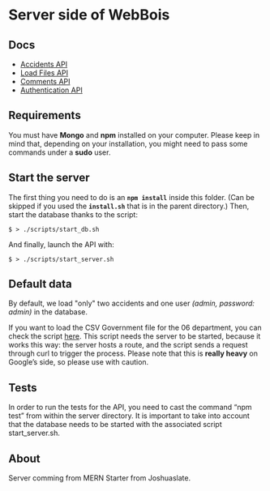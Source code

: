 # Server side of WebBois

## Docs

* [Accidents API](./docs/accidents.md)
* [Load Files API](./docs/load.md)
* [Comments API](./docs/comments.md)
* [Authentication API](./docs/authentication.md)

## Requirements

You must have **Mongo** and **npm** installed on your computer.
Please keep in mind that, depending on your installation, you might need to pass some commands under a **sudo** user.

## Start the server

The first thing you need to do is an **`npm install`** inside this folder.
(Can be skipped if you used the **`install.sh`** that is in the parent directory.)
Then, start the database thanks to the script:

```
$ > ./scripts/start_db.sh
```

And finally, launch the API with:

```
$ > ./scripts/start_server.sh
```

## Default data

By default, we load "only" two accidents and one user _(admin, password: admin)_ in the database.

If you want to load the CSV Government file for the 06 department, you can check the script [here](./scripts/load_csv_06.sh). This script needs the server to be started, because it works this way: the server hosts a route, and the script sends a request through curl to trigger the process. Please note that this is __really heavy__ on Google’s side, so please use with caution.

## Tests

In order to run the tests for the API, you need to cast the command “npm test” from within the server directory.
It is important to take into account that the database needs to be started with the associated script start_server.sh.

## About

Server comming from MERN Starter from Joshuaslate.
